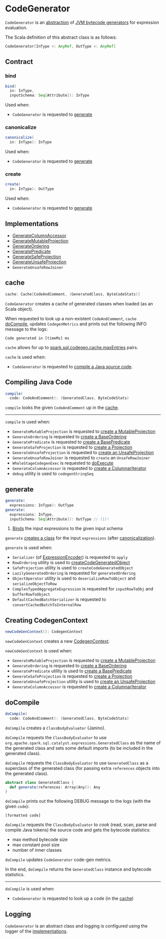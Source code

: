 # CodeGenerator

`CodeGenerator` is an [abstraction](#contract) of [JVM bytecode generators](#implementations) for expression evaluation.

The Scala definition of this abstract class is as follows:

```scala
CodeGenerator[InType <: AnyRef, OutType <: AnyRef]
```

## Contract

### <span id="bind"> bind

```scala
bind(
  in: InType,
  inputSchema: Seq[Attribute]): InType
```

Used when:

* `CodeGenerator` is requested to [generate](#generate)

### <span id="canonicalize"> canonicalize

```scala
canonicalize(
  in: InType): InType
```

Used when:

* `CodeGenerator` is requested to [generate](#generate)

### <span id="create"> create

```scala
create(
  in: InType): OutType
```

Used when:

* `CodeGenerator` is requested to [generate](#generate)

## Implementations

* [GenerateColumnAccessor](GenerateColumnAccessor.md)
* [GenerateMutableProjection](GenerateMutableProjection.md)
* [GenerateOrdering](GenerateOrdering.md)
* [GeneratePredicate](GeneratePredicate.md)
* [GenerateSafeProjection](GenerateSafeProjection.md)
* [GenerateUnsafeProjection](GenerateUnsafeProjection.md)
* `GenerateUnsafeRowJoiner`

## <span id="cache"> cache

```scala
cache: Cache[CodeAndComment, (GeneratedClass, ByteCodeStats)]
```

`CodeGenerator` creates a cache of generated classes when loaded (as an Scala object).

When requested to look up a non-existent `CodeAndComment`, `cache` [doCompile](#doCompile), updates `CodegenMetrics` and prints out the following INFO message to the logs:

```text
Code generated in [timeMs] ms
```

`cache` allows for up to [spark.sql.codegen.cache.maxEntries](../StaticSQLConf.md#spark.sql.codegen.cache.maxEntries) pairs.

`cache` is used when:

* `CodeGenerator` is requested to [compile a Java source code](#compile).

## <span id="compile"> Compiling Java Code

```scala
compile(
  code: CodeAndComment): (GeneratedClass, ByteCodeStats)
```

`compile` looks the given `CodeAndComment` up in the [cache](#cache).

---

`compile` is used when:

* `GenerateMutableProjection` is requested to [create a MutableProjection](GenerateMutableProjection.md#create)
* `GenerateOrdering` is requested to [create a BaseOrdering](GenerateOrdering.md#create)
* `GeneratePredicate` is requested to [create a BasePredicate](GeneratePredicate.md#create)
* `GenerateSafeProjection` is requested to [create a Projection](GenerateSafeProjection.md#create)
* `GenerateUnsafeProjection` is requested to [create an UnsafeProjection](GenerateUnsafeProjection.md#create)
* `GenerateUnsafeRowJoiner` is requested to `create` an `UnsafeRowJoiner`
* `WholeStageCodegenExec` is requested to [doExecute](../physical-operators/WholeStageCodegenExec.md#doExecute)
* `GenerateColumnAccessor` is requested to [create a ColumnarIterator](GenerateColumnAccessor.md#create)
* `debug` utility is used to `codegenStringSeq`

## <span id="generate"> generate

```scala
generate(
  expressions: InType): OutType
generate(
  expressions: InType,
  inputSchema: Seq[Attribute]): OutType // (1)!
```

1. [Binds](#bind) the input expressions to the given input schema

`generate` [creates a class](#create) for the input `expressions` (after [canonicalization](#canonicalize)).

`generate` is used when:

* `Serializer` (of [ExpressionEncoder](../ExpressionEncoder.md)) is requested to `apply`
* `RowOrdering` utility is used to [createCodeGeneratedObject](../expressions/RowOrdering.md#createCodeGeneratedObject)
* `SafeProjection` utility is used to `createCodeGeneratedObject`
* `LazilyGeneratedOrdering` is requested for `generatedOrdering`
* `ObjectOperator` utility is used to `deserializeRowToObject` and `serializeObjectToRow`
* `ComplexTypedAggregateExpression` is requested for `inputRowToObj` and `bufferRowToObject`
* `DefaultCachedBatchSerializer` is requested to `convertCachedBatchToInternalRow`

## <span id="newCodeGenContext"> Creating CodegenContext

```scala
newCodeGenContext(): CodegenContext
```

`newCodeGenContext` creates a new [CodegenContext](CodegenContext.md).

`newCodeGenContext` is used when:

* `GenerateMutableProjection` is requested to [create a MutableProjection](GenerateMutableProjection.md#create)
* `GenerateOrdering` is requested to [create a BaseOrdering](GenerateOrdering.md#create)
* `GeneratePredicate` utility is used to [create a BasePredicate](GeneratePredicate.md#create)
* `GenerateSafeProjection` is requested to [create a Projection](GenerateSafeProjection.md#create)
* `GenerateUnsafeProjection` utility is used to [create an UnsafeProjection](GenerateUnsafeProjection.md#create)
* `GenerateColumnAccessor` is requested to [create a ColumnarIterator](GenerateColumnAccessor.md#create)

## <span id="doCompile"><span id="GeneratedClass"> doCompile

```scala
doCompile(
  code: CodeAndComment): (GeneratedClass, ByteCodeStats)
```

`doCompile` creates a `ClassBodyEvaluator` (Janino).

`doCompile` requests the `ClassBodyEvaluator` to use `org.apache.spark.sql.catalyst.expressions.GeneratedClass` as the name of the generated class and sets some default imports (to be included in the generated class).

`doCompile` requests the `ClassBodyEvaluator` to use `GeneratedClass` as a superclass of the generated class (for passing extra `references` objects into the generated class).

```scala
abstract class GeneratedClass {
  def generate(references: Array[Any]): Any
}
```

`doCompile` prints out the following DEBUG message to the logs (with the given `code`):

```text
[formatted code]
```

`doCompile` requests the `ClassBodyEvaluator` to _cook_ (read, scan, parse and compile Java tokens) the source code and gets the bytecode statistics:

* max method bytecode size
* max constant pool size
* number of inner classes

`doCompile` updates `CodeGenerator` code-gen metrics.

In the end, `doCompile` returns the `GeneratedClass` instance and bytecode statistics.

---

`doCompile` is used when:

* `CodeGenerator` is requested to look up a code (in the [cache](#cache))

## Logging

`CodeGenerator` is an abstract class and logging is configured using the logger of the [implementations](#implementations).
